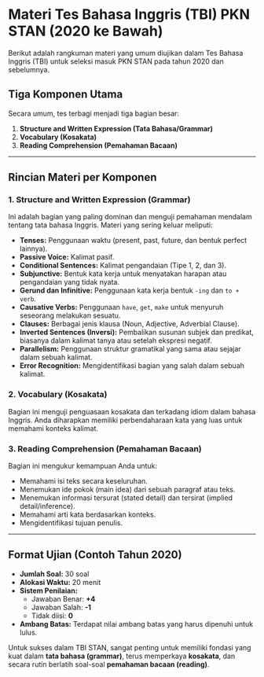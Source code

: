 # Materi Tes Bahasa Inggris (TBI) PKN STAN (2020 ke Bawah)

Berikut adalah rangkuman materi yang umum diujikan dalam Tes Bahasa Inggris (TBI) untuk seleksi masuk PKN STAN pada tahun 2020 dan sebelumnya.

## Tiga Komponen Utama

Secara umum, tes terbagi menjadi tiga bagian besar:

1.  **Structure and Written Expression (Tata Bahasa/Grammar)**
2.  **Vocabulary (Kosakata)**
3.  **Reading Comprehension (Pemahaman Bacaan)**

---

## Rincian Materi per Komponen

### 1. Structure and Written Expression (Grammar)

Ini adalah bagian yang paling dominan dan menguji pemahaman mendalam tentang tata bahasa Inggris. Materi yang sering keluar meliputi:

*   **Tenses:** Penggunaan waktu (present, past, future, dan bentuk perfect lainnya).
*   **Passive Voice:** Kalimat pasif.
*   **Conditional Sentences:** Kalimat pengandaian (Tipe 1, 2, dan 3).
*   **Subjunctive:** Bentuk kata kerja untuk menyatakan harapan atau pengandaian yang tidak nyata.
*   **Gerund dan Infinitive:** Penggunaan kata kerja bentuk `-ing` dan `to + verb`.
*   **Causative Verbs:** Penggunaan `have`, `get`, `make` untuk menyuruh seseorang melakukan sesuatu.
*   **Clauses:** Berbagai jenis klausa (Noun, Adjective, Adverbial Clause).
*   **Inverted Sentences (Inversi):** Pembalikan susunan subjek dan predikat, biasanya dalam kalimat tanya atau setelah ekspresi negatif.
*   **Parallelism:** Penggunaan struktur gramatikal yang sama atau sejajar dalam sebuah kalimat.
*   **Error Recognition:** Mengidentifikasi bagian yang salah dalam sebuah kalimat.

### 2. Vocabulary (Kosakata)

Bagian ini menguji penguasaan kosakata dan terkadang idiom dalam bahasa Inggris. Anda diharapkan memiliki perbendaharaan kata yang luas untuk memahami konteks kalimat.

### 3. Reading Comprehension (Pemahaman Bacaan)

Bagian ini mengukur kemampuan Anda untuk:

*   Memahami isi teks secara keseluruhan.
*   Menemukan ide pokok (main idea) dari sebuah paragraf atau teks.
*   Menemukan informasi tersurat (stated detail) dan tersirat (implied detail/inference).
*   Memahami arti kata berdasarkan konteks.
*   Mengidentifikasi tujuan penulis.

---

## Format Ujian (Contoh Tahun 2020)

*   **Jumlah Soal:** 30 soal
*   **Alokasi Waktu:** 20 menit
*   **Sistem Penilaian:**
    *   Jawaban Benar: **+4**
    *   Jawaban Salah: **-1**
    *   Tidak diisi: **0**
*   **Ambang Batas:** Terdapat nilai ambang batas yang harus dipenuhi untuk lulus.

Untuk sukses dalam TBI STAN, sangat penting untuk memiliki fondasi yang kuat dalam **tata bahasa (grammar)**, terus memperkaya **kosakata**, dan secara rutin berlatih soal-soal **pemahaman bacaan (reading)**.
